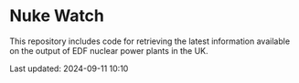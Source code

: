 # Nuke Watch

This repository includes code for retrieving the latest information available on the output of EDF nuclear power plants in the UK.

Last updated: 2024-09-11 10:10